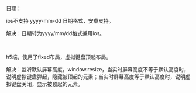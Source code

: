<br/>

日期：

ios不支持 yyyy-mm-dd 日期格式，安卓支持。

解决：日期转为yyyy/mm/dd格式兼用ios。

<br/>

h5端，使用了fixed布局，虚拟键盘顶起布局。

解决：监听默认屏幕高度，window.resize，当实时屏幕高度不等于默认高度时，说明虚拟键盘弹起，隐藏被顶起的元素；当实时屏幕高度等于默认高度时，说明虚拟键盘关闭，显示被顶起的元素。
